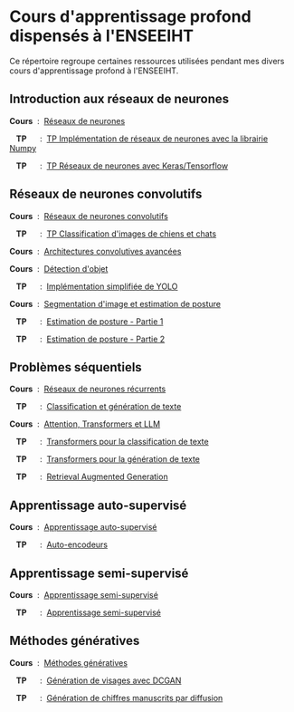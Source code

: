 # Cours d'apprentissage profond dispensés à l'ENSEEIHT

Ce répertoire regroupe certaines ressources utilisées pendant mes divers cours d'apprentissage profond à l'ENSEEIHT.

## Introduction aux réseaux de neurones

**Cours** &nbsp;:&nbsp; [Réseaux de neurones](https://github.com/axelcarlier/deeplearning/blob/main/Diapositives/01%20-%20Introduction%20aux%20r%C3%A9seaux%20de%20neurones.pdf)


&nbsp;&nbsp;&nbsp;**TP** &nbsp;&nbsp;&nbsp; &nbsp;:&nbsp; [TP Implémentation de réseaux de neurones avec la librairie Numpy](https://github.com/axelcarlier/deeplearning/blob/main/Notebooks/01%20-%20R%C3%A9seaux%20de%20Neurones%20avec%20Numpy.ipynb)


&nbsp;&nbsp;&nbsp;**TP** &nbsp;&nbsp;&nbsp; &nbsp;:&nbsp; [TP Réseaux de neurones avec Keras/Tensorflow](https://github.com/axelcarlier/deeplearning/blob/main/Notebooks/02%20-%20Classification%20avec%20Keras_Tensorflow.ipynb) 


## Réseaux de neurones convolutifs

**Cours** &nbsp;:&nbsp; [Réseaux de neurones convolutifs](https://github.com/axelcarlier/deeplearning/blob/main/Diapositives/02%20-%20Introduction%20aux%20r%C3%A9seaux%20de%20neurones%20convolutifs.pdf)

&nbsp;&nbsp;&nbsp;**TP** &nbsp;&nbsp;&nbsp; &nbsp;:&nbsp; [TP Classification d'images de chiens et chats](https://github.com/axelcarlier/deeplearning/blob/main/Notebooks/01%20-%20R%C3%A9seaux%20de%20Neurones%20avec%20Numpy.ipynb)


**Cours** &nbsp;:&nbsp; [Architectures convolutives avancées](https://github.com/axelcarlier/deeplearning/blob/main/Diapositives/04%20-%20Architectures%20Convolutives%20Avanc%C3%A9es.pdf)


**Cours** &nbsp;:&nbsp; [Détection d'objet](https://github.com/axelcarlier/deeplearning/blob/main/Diapositives/05%20-%20Detection%20d'objet.pdf)

&nbsp;&nbsp;&nbsp;**TP** &nbsp;&nbsp;&nbsp; &nbsp;:&nbsp; [Implémentation simplifiée de YOLO](https://github.com/axelcarlier/deeplearning/blob/main/Notebooks/05%20-%20Impl%C3%A9mentation%20simpifi%C3%A9e%20de%20YOLO%20.ipynb)

**Cours** &nbsp;:&nbsp; [Segmentation d'image et estimation de posture](https://github.com/axelcarlier/deeplearning/blob/main/Diapositives/06%20-%20Segmentation%20d'image%20et%20Estimation%20de%20Posture.pdf)


&nbsp;&nbsp;&nbsp;**TP** &nbsp;&nbsp;&nbsp; &nbsp;:&nbsp; [Estimation de posture - Partie 1](https://github.com/axelcarlier/deeplearning/blob/main/Notebooks/06%20-%20Estimation%20de%20Posture%20partie%201.ipynb)


&nbsp;&nbsp;&nbsp;**TP** &nbsp;&nbsp;&nbsp; &nbsp;:&nbsp; [Estimation de posture - Partie 2](https://github.com/axelcarlier/deeplearning/blob/main/Notebooks/07%20-%20Estimation%20de%20Posture%20partie%202.ipynb)

## Problèmes séquentiels

**Cours** &nbsp;:&nbsp; [Réseaux de neurones récurrents](https://github.com/axelcarlier/deeplearning/blob/main/Diapositives/03%20-%20Introduction%20aux%20r%C3%A9seaux%20de%20neurones%20r%C3%A9currents.pdf)


&nbsp;&nbsp;&nbsp;**TP** &nbsp;&nbsp;&nbsp; &nbsp;:&nbsp; [Classification et génération de texte](https://github.com/axelcarlier/deeplearning/blob/main/Notebooks/04%20-%20Classification%20et%20g%C3%A9n%C3%A9ration%20de%20texte.ipynb)


**Cours** &nbsp;:&nbsp; [Attention, Transformers et LLM](https://github.com/axelcarlier/deeplearning/blob/main/Diapositives/07%20-%20Attention%2C%20Transformers%20et%20LLM.pdf)


&nbsp;&nbsp;&nbsp;**TP** &nbsp;&nbsp;&nbsp; &nbsp;:&nbsp; [Transformers pour la classification de texte](https://github.com/axelcarlier/deeplearning/blob/main/Notebooks/08%20-%20Transformers%20pour%20la%20classification%20de%20Texte.ipynb)


&nbsp;&nbsp;&nbsp;**TP** &nbsp;&nbsp;&nbsp; &nbsp;:&nbsp; [Transformers pour la génération de texte](https://github.com/axelcarlier/deeplearning/blob/main/Notebooks/09%20-%20Transformers%20pour%20la%20g%C3%A9n%C3%A9ration%20de%20texte.ipynb)


&nbsp;&nbsp;&nbsp;**TP** &nbsp;&nbsp;&nbsp; &nbsp;:&nbsp; [Retrieval Augmented Generation](https://github.com/axelcarlier/deeplearning/blob/main/Notebooks/10%20-%20Retrieval%20Augmented%20Generation.ipynb)

## Apprentissage auto-supervisé

**Cours** &nbsp;:&nbsp; [Apprentissage auto-supervisé](https://github.com/axelcarlier/deeplearning/blob/main/Diapositives/08%20-%20Apprentissage%20auto-supervis%C3%A9.pdf)

&nbsp;&nbsp;&nbsp;**TP** &nbsp;&nbsp;&nbsp; &nbsp;:&nbsp; [Auto-encodeurs](https://github.com/axelcarlier/deeplearning/blob/main/Notebooks/11%20-%20Autoencodeurs.ipynb)

## Apprentissage semi-supervisé

**Cours** &nbsp;:&nbsp; [Apprentissage semi-supervisé](https://github.com/axelcarlier/deeplearning/blob/main/Diapositives/09%20-%20Apprentissage%20Semi-Supervis%C3%A9.pdf)

&nbsp;&nbsp;&nbsp;**TP** &nbsp;&nbsp;&nbsp; &nbsp;:&nbsp; [Apprentissage semi-supervisé](https://github.com/axelcarlier/deeplearning/blob/main/Notebooks/12%20-%20Apprentissage%20Semi-Supervis%C3%A9.ipynb)

## Méthodes génératives

**Cours** &nbsp;:&nbsp; [Méthodes génératives](https://github.com/axelcarlier/deeplearning/blob/main/Diapositives/10%20-%20M%C3%A9thodes%20G%C3%A9n%C3%A9ratives.pdf)

&nbsp;&nbsp;&nbsp;**TP** &nbsp;&nbsp;&nbsp; &nbsp;:&nbsp; [Génération de visages avec DCGAN](https://github.com/axelcarlier/deeplearning/blob/main/Notebooks/13%20-%20G%C3%A9n%C3%A9ration%20de%20visage%20avec%20DCGAN.ipynb)

&nbsp;&nbsp;&nbsp;**TP** &nbsp;&nbsp;&nbsp; &nbsp;:&nbsp; [Génération de chiffres manuscrits par diffusion](https://github.com/axelcarlier/deeplearning/blob/main/Notebooks/14%20-%20G%C3%A9n%C3%A9ration%20de%20chiffres%20manuscrits%20par%20diffusion.ipynb)
